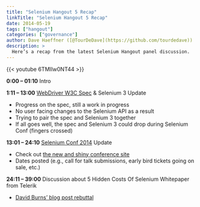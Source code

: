 ```yaml
---
title: "Selenium Hangout 5 Recap"
linkTitle: "Selenium Hangout 5 Recap"
date: 2014-05-19
tags: ["hangout"]
categories: ["governance"]
author: Dave Haeffner ([@TourDeDave](https://github.com/tourdedave))
description: >
  Here’s a recap from the latest Selenium Hangout panel discussion.
---
```


{{< youtube 6TMIIw0NT44 >}}
  
**0:00 – 01:10** Intro

**1:11 – 13:00** [WebDriver W3C Spec](http://www.w3.org/TR/webdriver/) & Selenium 3 Update

*   Progress on the spec, still a work in progress
*   No user facing changes to the Selenium API as a result
*   Trying to pair the spec and Selenium 3 together
*   If all goes well, the spec and Selenium 3 could drop during Selenium Conf (fingers crossed)

**13:01 – 24:10** [Selenium Conf 2014](http://seleniumconf.org/) Update

*   Check out [the new and shiny conference site](http://seleniumconf.org)
*   Dates posted (e.g., call for talk submissions, early bird tickets going on sale, etc.)

**24:11 – 39:00** Discussion about 5 Hidden Costs Of Selenium Whitepaper from Telerik

*   [David Burns’ blog post rebuttal](http://www.theautomatedtester.co.uk/blog/2014/dont-write-five-hidden-costs-of-x-but-when-you-do-i-will-reply.html)